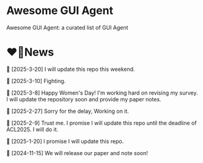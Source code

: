 # Awesome GUI Agent
Awesome GUI Agent: a curated list of GUI Agent


# ❤‍🔥News
🤏 [2025-3-20] I will update this repo this weekend.

🤏 [2025-3-10] Fighting.

🤏 [2025-3-8] Happy Women's Day! I'm working hard on revising my survey. I will update the repository soon and provide my paper notes.

🤏 [2025-2-27] Sorry for the delay, Working on it.

🤏 [2025-2-9] Trust me. I promise I will update this repo until the deadline of ACL2025. I will do it.

🤏 [2025-1-20] I promise I will update this repo.

🤏 [2024-11-15] We will release our paper and note soon!
